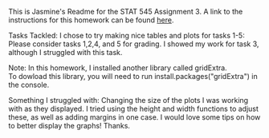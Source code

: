




This is Jasmine's Readme for the STAT 545 Assignment 3. 
A link to the instructions for this homework can be found [here](http://stat545.com/Classroom/assignments/hw03/hw03.html).

Tasks Tackled:
I chose to try making nice tables and plots for tasks 1-5:
Please consider tasks 1,2,4, and 5 for grading. 
I showed my work for task 3, although I struggled with this task. 


Note: In this homework, I installed another library called gridExtra.   
To dowload this library, you will need to run install.packages("gridExtra") in the console. 


Something I struggled with: Changing the size of the plots I was working with as they displayed. I tried using the height and width functions to adjust these, as well as adding margins in one case. I would love some tips on how to better display the graphs! Thanks.
